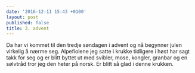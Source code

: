 ```yaml
---
date: '2016-12-11 15:43 +0100'
layout: post
published: false
title: 3. advent
---
```

Da har vi kommet til den tredje søndagen i advent og nå begynner julen virkelig å nærme seg.  Alpefiolene jeg satte i krukke tidligere i høst har sagt takk for seg og er blitt byttet ut med svibler, mose, kongler, granbar og en sølvtråd tror jeg den heter på norsk. Er blitt så glad i denne krukken. 
